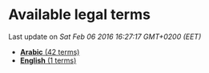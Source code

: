 # Available legal terms

Last update on *Sat Feb 06 2016 16:27:17 GMT+0200 (EET)*

* [**Arabic** (42 terms)](ar.md) 
* [**English** (1 terms)](en.md) 
